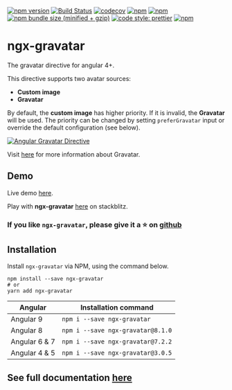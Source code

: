 [![npm version](https://img.shields.io/npm/v/ngx-gravatar)](https://www.npmjs.com/package/ngx-gravatar)
[![Build Status](https://travis-ci.org/t-ho/ngx-gravatar.svg?branch=master)](https://travis-ci.org/t-ho/ngx-gravatar)
[![codecov](https://codecov.io/gh/t-ho/ngx-gravatar/branch/master/graph/badge.svg)](https://codecov.io/gh/t-ho/ngx-gravatar)
[![npm](https://img.shields.io/npm/dt/ngx-gravatar.svg)](https://www.npmjs.com/package/ngx-gravatar)
[![npm](https://img.shields.io/badge/dynamic/json.svg?label=downloads&url=https%3A%2F%2Fapi.npmjs.org%2Fdownloads%2Fpoint%2Flast-week%2Fngx-gravatar&query=%24.downloads&colorB=bightgreen&suffix=%2Fweek)](https://www.npmjs.com/package/ngx-gravatar)
[![npm bundle size (minified + gzip)](https://img.shields.io/bundlephobia/minzip/ngx-gravatar.svg)](https://bundlephobia.com/result?p=ngx-gravatar)
[![code style: prettier](https://img.shields.io/badge/code_style-prettier-ff69b4.svg)](https://github.com/prettier/prettier)
[![npm](https://img.shields.io/npm/l/ngx-gravatar.svg)](https://www.npmjs.com/package/ngx-gravatar)

# ngx-gravatar

The gravatar directive for angular 4+.

This directive supports two avatar sources:

- **Custom image**
- **Gravatar**

By default, the **custom image** has higher priority. If it is invalid, the **Gravatar** will be used. The priority can be changed by setting `preferGravatar` input or override the default configuration (see below).

[![Angular Gravatar Directive](https://github.com/t-ho/ngx-gravatar/blob/assets/src/assets/demo.png?raw=true)](https://tdev.app/ngx-gravatar/demo)

Visit [here](https://en.gravatar.com/) for more information about Gravatar.

## Demo

Live demo [here](https://tdev.app/ngx-gravatar/demo).

Play with **ngx-gravatar** [here](https://stackblitz.com/edit/ngx-gravatar) on stackblitz.
### If you like `ngx-gravatar`, please give it a :star: on [github](https://github.com/t-ho/ngx-gravatar)

## Installation

Install `ngx-gravatar` via NPM, using the command below.

```shell
npm install --save ngx-gravatar
# or
yarn add ngx-gravatar
```

| Angular       | Installation command              |
| ------------- | --------------------------------- |
| Angular 9     | `npm i --save ngx-gravatar`       |
| Angular 8     | `npm i --save ngx-gravatar@8.1.0` |
| Angular 6 & 7 | `npm i --save ngx-gravatar@7.2.2` |
| Angular 4 & 5 | `npm i --save ngx-gravatar@3.0.5` |

## See full documentation [here](https://tdev.app/ngx-gravatar)
